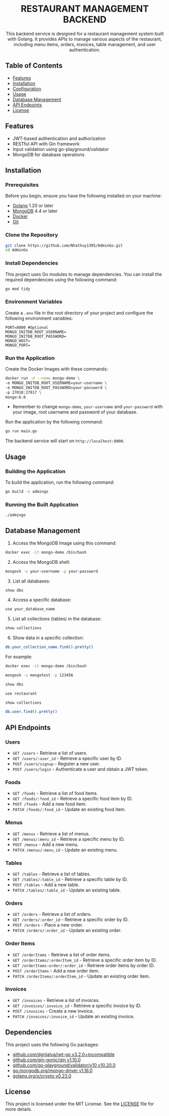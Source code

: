 <h1 align="center">RESTAURANT MANAGEMENT BACKEND</h1>

<div align="center">
This backend service is designed for a restaurant management system built with Golang. It provides APIs to manage various aspects of the restaurant, including menu items, orders, invoices, table management, and user authentication.
</div>

## Table of Contents

- [Features](#features)
- [Installation](#installation)
- [Configuration](#configuration)
- [Usage](#usage)
- [Database Management](#database-management)
- [API Endpoints](#api-endpoints)
- [License](#license)

## Features

- JWT-based authentication and authorization
- RESTful API with Gin framework
- Input validation using go-playground/validator
- MongoDB for database operations

## Installation

### Prerequisites

Before you begin, ensure you have the following installed on your machine:

- [Golang](https://golang.org/dl/) 1.20 or later
- [MongoDB](https://www.mongodb.com/try/download/community) 4.4 or later
- [Docker](https://docs.docker.com/engine/install/)
- [Git](https://git-scm.com/)

### Clone the Repository

```bash
git clone https://github.com/Nhathuy1305/AdminGo.git
cd AdminGo
```

### Install Dependencies

This project uses Go modules to manage dependencies. You can install the required dependencies using the following command:

```bash
go mod tidy
```

### Environment Variables

Create a `.env` file in the root directory of your project and configure the following environment variables:

```env
PORT=8000 #Optional
MONGO_INITDB_ROOT_USERNAME=
MONGO_INITDB_ROOT_PASSWORD=
MONGO_HOST=
MONGO_PORT=
```

### Run the Application

Create the Docker Images with these commands:
```bash
docker run -d --name mongo-demo \
-e MONGO_INITDB_ROOT_USERNAME=your-username \
-e MONGO_INITDB_ROOT_PASSWORD=your-password \
-p 27018:27017 \
mongo:6.0
```
* Remember to change `mongo-demo`, `your-username` and `your-password` with your image, root username and password of your database.

Run the application by the following command:
```bash
go run main.go
```

The backend service will start on `http://localhost:8000`.

## Usage

### Building the Application

To build the application, run the following command:

```bash
go build -o admingo
```

### Running the Built Application

```bash
./admingo
```

## Database Management

1. Access the MongoDB Image using this command:
```bash
docker exec -it mongo-demo /bin/bash
```
2. Access the MongoDB shell:
```bash
mongosh -u your-username -p your-password
```
3. List all databases:
```bash
show dbs
```
4. Access a specific database:
```bash
use your_database_name
```
5. List all collections (tables) in the database:
```bash
show collections
```
6. Show data in a specific collection:
```bash
db.your_collection_name.find().pretty()
```

For example:
```bash
docker exec -it mongo-demo /bin/bash

mongosh -u mongotest -p 123456

show dbs

use restaurant

show collections

db.user.find().pretty()
```

## API Endpoints

### Users
- `GET /users` - Retrieve a list of users.
- `GET /users/:user_id` - Retrieve a specific user by ID.
- `POST /users/signup` - Register a new user.
- `POST /users/login` - Authenticate a user and obtain a JWT token.

### Foods
- `GET /foods` - Retrieve a list of food items.
- `GET /foods/:food_id` - Retrieve a specific food item by ID.
- `POST /foods` - Add a new food item.
- `PATCH /foods/:food_id` - Update an existing food item.

### Menus
- `GET /menus` - Retrieve a list of menus.
- `GET /menus/:menu_id` - Retrieve a specific menu by ID.
- `POST /menus` - Add a new menu.
- `PATCH /menus/:menu_id` - Update an existing menu.

### Tables
- `GET /tables` - Retrieve a list of tables.
- `GET /tables/:table_id` - Retrieve a specific table by ID.
- `POST /tables` - Add a new table.
- `PATCH /tables/:table_id` - Update an existing table.

### Orders
- `GET /orders` - Retrieve a list of orders.
- `GET /orders/:order_id` - Retrieve a specific order by ID.
- `POST /orders` - Place a new order.
- `PATCH /orders/:order_id` - Update an existing order.

### Order Items
- `GET /orderItems` - Retrieve a list of order items.
- `GET /orderItems/:orderItem_id` - Retrieve a specific order item by ID.
- `GET /orderItems-order/:order_id` - Retrieve order items by order ID.
- `POST /orderItems` - Add a new order item.
- `PATCH /orderItems/:orderItem_id` - Update an existing order item.

### Invoices
- `GET /invoices` - Retrieve a list of invoices.
- `GET /invoices/:invoice_id` - Retrieve a specific invoice by ID.
- `POST /invoices` - Create a new invoice.
- `PATCH /invoices/:invoice_id` - Update an existing invoice.

## Dependencies

This project uses the following Go packages:

- [github.com/dgrijalva/jwt-go v3.2.0+incompatible](https://pkg.go.dev/github.com/dgrijalva/jwt-go)
- [github.com/gin-gonic/gin v1.10.0](https://pkg.go.dev/github.com/gin-gonic/gin)
- [github.com/go-playground/validator/v10 v10.20.0](https://pkg.go.dev/github.com/go-playground/validator/v10)
- [go.mongodb.org/mongo-driver v1.16.0](https://pkg.go.dev/go.mongodb.org/mongo-driver)
- [golang.org/x/crypto v0.23.0](https://pkg.go.dev/golang.org/x/crypto)

## License

This project is licensed under the MIT License. See the [LICENSE](LICENSE) file for more details.